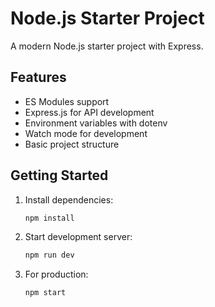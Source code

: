 # Node.js Starter Project

A modern Node.js starter project with Express.

## Features

- ES Modules support
- Express.js for API development
- Environment variables with dotenv
- Watch mode for development
- Basic project structure

## Getting Started

1. Install dependencies:
   ```bash
   npm install
   ```

2. Start development server:
   ```bash
   npm run dev
   ```

3. For production:
   ```bash
   npm start
   ```